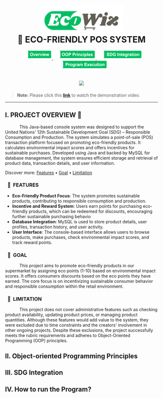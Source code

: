 <h1 align ="center">
  <br>
  <img src="assets/logo.png" alt="icon" height="100" style="vertical-align: middle;" /img> 
  <br>
  <strong>
  🛒 ECO-FRIENDLY POS SYSTEM
  </strong>
  <br>
</h1>

<p align="center">
  <a href="#i-project-overview">
    <img src="assets/overview.png" alt="icon" height="30" >
  </a>
  <a href="#ii-object-oriented-programming-principles">
    <img src="assets/principles.png" alt="icon" height="30" >
  </a>
  <a href="#iii-sdg-integration">
    <img src="assets/integration.png" alt="icon" height="30" >
  </a>
  <a href="#iv-how-to-run-the-program">
    <img src="assets/execution.png" alt="icon" height="30" >
  </a>
</p>

<h2 align = "center">
        <a href = "https://drive.google.com/drive/u/3/folders/1MlFnAPzaqlr_FCRhPzARKhxZGPCtOl6U">
        <img src = https://github.com/jimcsy/EcoWiz/blob/main/assets/clickbait.gif>
        </a>
</h2>

> **Note:**
> Please click this <a href="https://example.com"><strong>link</strong></a> to watch the demonstration video.
___
## I. PROJECT OVERVIEW&nbsp;🚀
&nbsp;&nbsp;&nbsp;&nbsp;&nbsp;&nbsp;&nbsp;&nbsp;&nbsp;&nbsp;&nbsp;&nbsp;This Java-based console system was designed to support the United Nations' 12th Sustainable Development Goal (SDG) – Responsible Consumption and Production. The system simulates a point-of-sale (POS) transaction platform focused on promoting eco-friendly products. It calculates environmental impact scores and offers incentives for sustainable purchases. Developed using Java and backed by MySQL for database management, the system ensures efficient storage and retrieval of product data, transaction details, and user information.

Discover more: [Features](#features) • [Goal](#goal) • [Limitation](#limitation)

###  &nbsp;&nbsp;🔑&nbsp;&nbsp;**FEATURES**
- **Eco-Friendly Product Focus**: The system promotes sustainable products, contributing to responsible consumption and production.
- **Incentive and Reward System**: Users earn points for purchasing eco-friendly products, which can be redeemed for discounts, encouraging further sustainable purchasing behavio
- **Database Integration**: MySQL is used to store product details, user profiles, transaction history, and user activity.
- **User Interface**: The console-based interface allows users to browse products, make purchases, check environmental impact scores, and track reward points.

###   &nbsp;&nbsp;🥅&nbsp;&nbsp;**GOAL**
&nbsp;&nbsp;&nbsp;&nbsp;&nbsp;&nbsp;&nbsp;&nbsp;&nbsp;&nbsp;&nbsp;&nbsp;This project aims to promote eco-friendly products in our supermarket by assigning eco points (1-10) based on environmental impact scores. It offers consumers discounts based on the eco points they have earned. The core focus is on incentivizing sustainable consumer behavior and responsible consumption within the retail environment.

###   &nbsp;&nbsp;🚧&nbsp;&nbsp;**LIMITATION**
&nbsp;&nbsp;&nbsp;&nbsp;&nbsp;&nbsp;&nbsp;&nbsp;&nbsp;&nbsp;&nbsp;&nbsp;This project does not cover administrative features such as checking product availability, updating product prices, or managing product quantities. Although these features would add value to the system, they were excluded due to time constraints and the creators' involvement in other ongoing projects. Despite these exclusions, the project successfully meets the rubric requirements and adheres to Object-Oriented Programming (OOP) principles.






## II. Object-oriented Programming Principles

## III. SDG Integration

## IV. How to run the Program?




